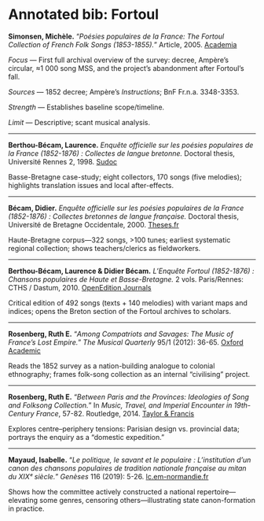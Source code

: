 # Annotated bib: Fortoul

**Simonsen, Michèle.** “*Poésies populaires de la France: The Fortoul Collection of French Folk Songs (1853-1855).*” Article, 2005. [Academia](https://www.academia.edu/98500336/Poesies_populares_de_la_France_The_fortoul_collection_of_french_folk_songs_1853_1855_?utm_source=chatgpt.com)

*Focus* — First full archival overview of the survey: decree, Ampère’s circular, ≈1 000 song MSS, and the project’s abandonment after Fortoul’s fall.

*Sources* — 1852 decree; Ampère’s *Instructions*; BnF Fr.n.a. 3348-3353.

*Strength* — Establishes baseline scope/timeline.

*Limit* — Descriptive; scant musical analysis.

---

**Berthou-Bécam, Laurence.** *Enquête officielle sur les poésies populaires de la France (1852-1876) : Collectes de langue bretonne.* Doctoral thesis, Université Rennes 2, 1998. [Sudoc](https://www.sudoc.fr/049632159?utm_source=chatgpt.com)

Basse-Bretagne case-study; eight collectors, 170 songs (five melodies); highlights translation issues and local after-effects.

---

**Bécam, Didier.** *Enquête officielle sur les poésies populaires de la France (1852-1876) : Collectes bretonnes de langue française.* Doctoral thesis, Université de Bretagne Occidentale, 2000. [Theses.fr](https://theses.fr/2000BRES1001?utm_source=chatgpt.com)

Haute-Bretagne corpus—322 songs, >100 tunes; earliest systematic regional collection; shows teachers/clerics as fieldworkers.

---

**Berthou-Bécam, Laurence & Didier Bécam.** *L’Enquête Fortoul (1852-1876) : Chansons populaires de Haute et Basse-Bretagne.* 2 vols. Paris/Rennes: CTHS / Dastum, 2010. [OpenEdition Journals](https://journals.openedition.org/abpo/2437)

Critical edition of 492 songs (texts + 140 melodies) with variant maps and indices; opens the Breton section of the Fortoul archives to scholars.

---

**Rosenberg, Ruth E.** “*Among Compatriots and Savages: The Music of France’s Lost Empire.*” *The Musical Quarterly* 95/1 (2012): 36-65. [Oxford Academic](https://academic.oup.com/mq/article-abstract/95/1/36/1008531?utm_source=chatgpt.com)

Reads the 1852 survey as a nation-building analogue to colonial ethnography; frames folk-song collection as an internal “civilising” project.

---

**Rosenberg, Ruth E.** “*Between Paris and the Provinces: Ideologies of Song and Folksong Collection.*” In *Music, Travel, and Imperial Encounter in 19th-Century France*, 57-82. Routledge, 2014. [Taylor & Francis](https://www.taylorfrancis.com/books/mono/10.4324/9781315772295/music-travel-imperial-encounter-19th-century-france-ruth-rosenberg?utm_source=chatgpt.com)

Explores centre–periphery tensions: Parisian design vs. provincial data; portrays the enquiry as a “domestic expedition.”

---

**Mayaud, Isabelle.** “*Le politique, le savant et le populaire : L’institution d’un canon des chansons populaires de tradition nationale française au mitan du XIXᵉ siècle.*” *Genèses* 116 (2019): 5-26. [lc.em-normandie.fr](https://lc.em-normandie.fr/doc/CAIRN/af49ef734f8ae3f590c44b81e7134eac?utm_source=chatgpt.com)

Shows how the committee actively constructed a national repertoire—elevating some genres, censoring others—illustrating state canon-formation in practice.